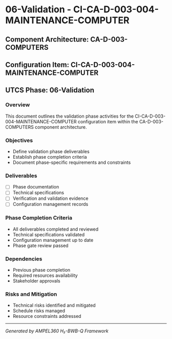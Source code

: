 # 06-Validation - CI-CA-D-003-004-MAINTENANCE-COMPUTER

## Component Architecture: CA-D-003-COMPUTERS
## Configuration Item: CI-CA-D-003-004-MAINTENANCE-COMPUTER
## UTCS Phase: 06-Validation

### Overview
This document outlines the validation phase activities for the CI-CA-D-003-004-MAINTENANCE-COMPUTER configuration item within the CA-D-003-COMPUTERS component architecture.

### Objectives
- Define validation phase deliverables
- Establish phase completion criteria
- Document phase-specific requirements and constraints

### Deliverables
- [ ] Phase documentation
- [ ] Technical specifications
- [ ] Verification and validation evidence
- [ ] Configuration management records

### Phase Completion Criteria
- All deliverables completed and reviewed
- Technical specifications validated
- Configuration management up to date
- Phase gate review passed

### Dependencies
- Previous phase completion
- Required resources availability
- Stakeholder approvals

### Risks and Mitigation
- Technical risks identified and mitigated
- Schedule risks managed
- Resource constraints addressed

---
*Generated by AMPEL360 H₂-BWB-Q Framework*
